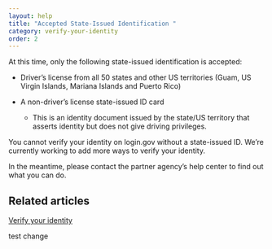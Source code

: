 ```yaml
---
layout: help
title: "Accepted State-Issued Identification "
category: verify-your-identity
order: 2
---
```

At this time, only the following state-issued identification is accepted: 

* Driver’s license from all 50 states and other US territories (Guam, US Virgin Islands, Mariana Islands and Puerto Rico)
* A non-driver’s license state-issued ID card

  * This is an identity document issued by the state/US territory that asserts identity but does not give driving privileges.

You cannot verify your identity on login.gov without a state-issued ID. We’re currently working to add more ways to verify your identity.

In the meantime, please contact the partner agency’s help center to find out what you can do.

## Related articles 

[Verify your identity](https://login.gov/help/verify-your-identity/how-to-verify-your-identity/)

test change